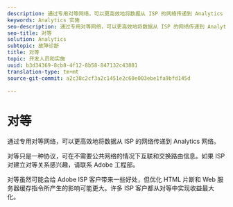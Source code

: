 ```yaml
---
description: 通过专用对等网络，可以更高效地将数据从 ISP 的网络传递到 Analytics 网络。
keywords: Analytics 实施
seo-description: 通过专用对等网络，可以更高效地将数据从 ISP 的网络传递到 Analytics 网络。
seo-title: 对等
solution: Analytics
subtopic: 故障诊断
title: 对等
topic: 开发人员和实施
uuid: b3d34369-8cb8-4f12-8b58-847132c43881
translation-type: tm+mt
source-git-commit: a2c38c2cf3a2c1451e2c60e003ebe1fa9bfd145d

---
```



# 对等

通过专用对等网络，可以更高效地将数据从 ISP 的网络传递到 Analytics 网络。

对等只是一种协议，可在不需要公共网络的情况下互联和交换路由信息。如果 ISP 对建立对等关系感兴趣，请联系 Adobe 工程部。

对等虽然可能会给 Adobe ISP 客户带来一些好处，但优化 HTML 片断和 Web 服务器缓存指令所产生的影响可能更大。许多 ISP 客户都从对等中实现收益最大化。
